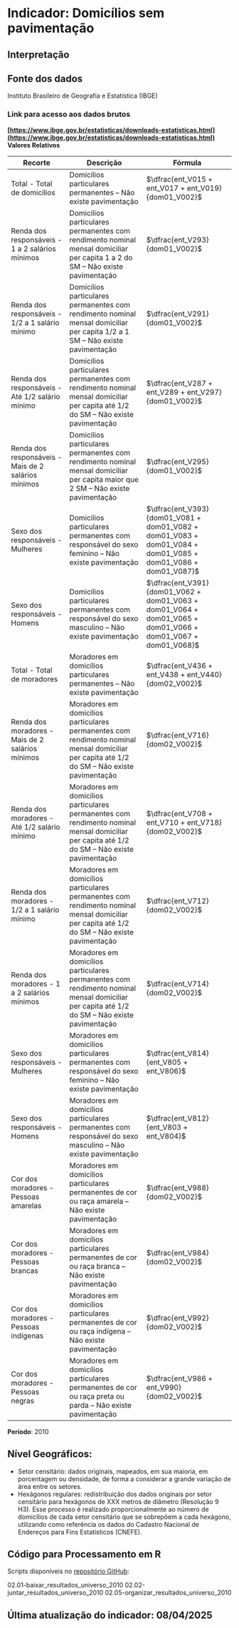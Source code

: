 # Indicador: Domicílios sem pavimentação

## Interpretação


## Fonte dos dados
Instituto Brasileiro de Geografia e Estatística (IBGE)

### Link para acesso aos dados brutos
**[https://www.ibge.gov.br/estatisticas/downloads-estatisticas.html](https://www.ibge.gov.br/estatisticas/downloads-estatisticas.html)**
**Valores Relativos**

|Recorte|Descrição  |Fórmula
|--|--|--|
|Total - Total de domicílios|Domicílios particulares permanentes – Não existe pavimentação|$\dfrac{ent_V015 + ent_V017 + ent_V019}{dom01_V002}$|
|Renda dos responsáveis - 1 a 2 salários mínimos|Domicílios particulares permanentes com rendimento nominal mensal domiciliar per capita 1 a 2 do SM – Não existe pavimentação|$\dfrac{ent_V293}{dom01_V002}$|
|Renda dos responsáveis - 1/2 a 1 salário mínimo|Domicílios particulares permanentes com rendimento nominal mensal domiciliar per capita 1/2 a 1 SM – Não existe pavimentação|$\dfrac{ent_V291}{dom01_V002}$|
|Renda dos responsáveis - Até 1/2 salário mínimo|Domicílios particulares permanentes com rendimento nominal mensal domiciliar per capita até 1/2 do SM – Não existe pavimentação|$\dfrac{ent_V287 + ent_V289 + ent_V297}{dom01_V002}$|
|Renda dos responsáveis - Mais de 2 salários mínimos|Domicílios particulares permanentes com rendimento nominal mensal domiciliar per capita maior que 2 SM – Não existe pavimentação|$\dfrac{ent_V295}{dom01_V002}$|
|Sexo dos responsáveis - Mulheres|Domicílios particulares permanentes com responsável do sexo feminino – Não existe pavimentação|$\dfrac{ent_V393}{dom01_V081 + dom01_V082 + dom01_V083 + dom01_V084 + dom01_V085 + dom01_V086 + dom01_V087}$|
|Sexo dos responsáveis - Homens|Domicílios particulares permanentes com responsável do sexo masculino – Não existe pavimentação|$\dfrac{ent_V391}{dom01_V062 + dom01_V063 + dom01_V064 + dom01_V065 + dom01_V066 + dom01_V067 + dom01_V068}$|
|Total - Total de moradores|Moradores em domicílios particulares permanentes – Não existe pavimentação|$\dfrac{ent_V436 + ent_V438 + ent_V440}{dom02_V002}$|
|Renda dos moradores - Mais de 2 salários mínimos|Moradores em domicílios particulares permanentes com rendimento nominal mensal domiciliar per capita até 1/2 do SM – Não existe pavimentação|$\dfrac{ent_V716}{dom02_V002}$|
|Renda dos moradores - Até 1/2 salário mínimo|Moradores em domicílios particulares permanentes com rendimento nominal mensal domiciliar per capita até 1/2 do SM – Não existe pavimentação|$\dfrac{ent_V708 + ent_V710 + ent_V718}{dom02_V002}$|
|Renda dos moradores - 1/2 a 1 salário mínimo|Moradores em domicílios particulares permanentes com rendimento nominal mensal domiciliar per capita até 1/2 do SM – Não existe pavimentação|$\dfrac{ent_V712}{dom02_V002}$|
|Renda dos moradores - 1 a 2 salários mínimos|Moradores em domicílios particulares permanentes com rendimento nominal mensal domiciliar per capita até 1/2 do SM – Não existe pavimentação|$\dfrac{ent_V714}{dom02_V002}$|
|Sexo dos responsáveis - Mulheres|Moradores em domicílios particulares permanentes com responsável do sexo feminino – Não existe pavimentação|$\dfrac{ent_V814}{ent_V805 + ent_V806}$|
|Sexo dos responsáveis - Homens|Moradores em domicílios particulares permanentes com responsável do sexo masculino – Não existe pavimentação|$\dfrac{ent_V812}{ent_V803 + ent_V804}$|
|Cor dos moradores - Pessoas amarelas|Moradores em domicílios particulares permanentes de cor ou raça amarela – Não existe pavimentação|$\dfrac{ent_V988}{dom02_V002}$|
|Cor dos moradores - Pessoas brancas|Moradores em domicílios particulares permanentes de cor ou raça branca – Não existe pavimentação|$\dfrac{ent_V984}{dom02_V002}$|
|Cor dos moradores - Pessoas indígenas|Moradores em domicílios particulares permanentes de cor ou raça indígena – Não existe pavimentação|$\dfrac{ent_V992}{dom02_V002}$|
|Cor dos moradores - Pessoas negras|Moradores em domicílios particulares permanentes de cor ou raça preta ou parda – Não existe pavimentação|$\dfrac{ent_V986 + ent_V990}{dom02_V002}$|

**Período**: 2010

## Nível Geográficos:

 - Setor censitário: dados originais, mapeados, em sua maioria, em porcentagem ou densidade, de forma a considerar a grande variação de área entre os setores.
 - Hexágonos regulares: redistribuição dos dados originais por setor censitário para hexágonos de XXX metros de diâmetro (Resolução 9 H3). Esse processo é realizado proporcionalmente ao número de domicílios de cada setor censitário que se sobrepõem a cada hexágono, utilizando como referência os dados do Cadastro Nacional de Endereços para Fins Estatísticos (CNEFE).

## Código para Processamento em R
Scripts disponíveis no [repositório GitHub](https://github.com/cem-usp/georedus):

02.01-baixar_resultados_universo_2010
02.02-juntar_resultados_universo_2010
02.05-organizar_resultados_universo_2010

## Última atualização do indicador: 08/04/2025
